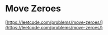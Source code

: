 Move Zeroes
========

[https://leetcode.com/problems/move-zeroes/](https://leetcode.com/problems/move-zeroes/)